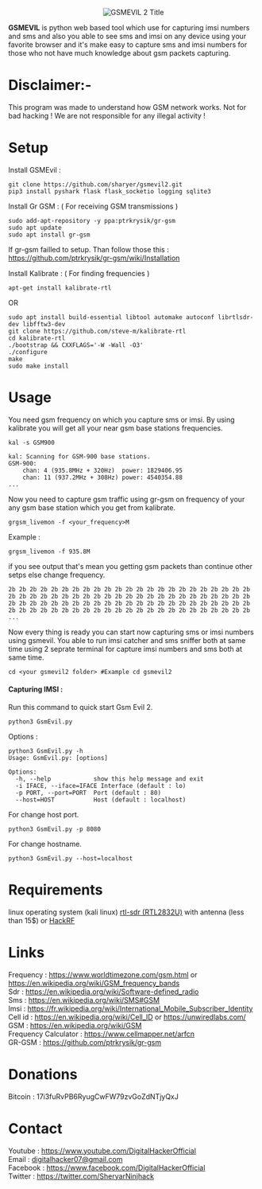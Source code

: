 
  <p align="center">
    <img alt="GSMEVIL 2 Title" src="https://raw.githubusercontent.com/sharyer/gsmevil2/master/img/logo.png" style="max-width:100%;max-height:100%;" />
  </p>

**GSMEVIL** is python web based tool which use for capturing imsi numbers and sms and also you able to see sms and imsi on any device using your favorite browser and it's make easy to capture sms and imsi numbers for those who not have much knowledge about gsm packets capturing.

# Disclaimer:-
This program was made to understand how GSM network works. Not for bad hacking !
We are not responsible for any illegal activity !

# Setup

Install GSMEvil :
```
git clone https://github.com/sharyer/gsmevil2.git
pip3 install pyshark flask flask_socketio logging sqlite3
```

Install Gr GSM :  ( For receiving GSM transmissions )
```
sudo add-apt-repository -y ppa:ptrkrysik/gr-gsm
sudo apt update
sudo apt install gr-gsm
```

If gr-gsm failled to setup. Than follow those this : https://github.com/ptrkrysik/gr-gsm/wiki/Installation  

Install Kalibrate : ( For finding frequencies )
```
apt-get install kalibrate-rtl
```
OR
```
sudo apt install build-essential libtool automake autoconf librtlsdr-dev libfftw3-dev
git clone https://github.com/steve-m/kalibrate-rtl
cd kalibrate-rtl
./bootstrap && CXXFLAGS='-W -Wall -O3'
./configure
make
sudo make install
```
# Usage
You need gsm frequency on which you capture sms or imsi. By using kalibrate you will get all your near gsm base stations  frequencies.
```
kal -s GSM900
```
```
kal: Scanning for GSM-900 base stations.
GSM-900:
	chan: 4 (935.8MHz + 320Hz)	power: 1829406.95
	chan: 11 (937.2MHz + 308Hz)	power: 4540354.88
...
```
Now you need to capture gsm traffic using gr-gsm on frequency of your any gsm base station which you get from kalibrate.
```
grgsm_livemon -f <your_frequency>M
```
Example :
```
grgsm_livemon -f 935.8M
```
if you see output that's mean you getting gsm packets than continue other setps else change frequency.
```
2b 2b 2b 2b 2b 2b 2b 2b 2b 2b 2b 2b 2b 2b 2b 2b 2b 2b 2b 2b 2b 2b 2b
2b 2b 2b 2b 2b 2b 2b 2b 2b 2b 2b 2b 2b 2b 2b 2b 2b 2b 2b 2b 2b 2b 2b
2b 2b 2b 2b 2b 2b 2b 2b 2b 2b 2b 2b 2b 2b 2b 2b 2b 2b 2b 2b 2b 2b 2b
2b 2b 2b 2b 2b 2b 2b 2b 2b 2b 2b 2b 2b 2b 2b 2b 2b 2b 2b 2b 2b 2b 2b
...
```
Now every thing is ready you can start now capturing sms or imsi numbers using gsmevil.
You able to run imsi catcher and sms sniffer both at same time using 2 seprate terminal for capture imsi numbers and sms both at same time.
```
cd <your gsmevil2 folder> #Example cd gsmevil2
```
#### Capturing IMSI :

Run this command to quick start Gsm Evil 2.
```
python3 GsmEvil.py 
```
Options :
```
python3 GsmEvil.py -h
Usage: GsmEvil.py: [options]

Options:
  -h, --help            show this help message and exit
  -i IFACE, --iface=IFACE Interface (default : lo)
  -p PORT, --port=PORT  Port (default : 80)
  --host=HOST           Host (default : localhost)
```
For change host port.
```
python3 GsmEvil.py -p 8080
```
For change hostname.
```
python3 GsmEvil.py --host=localhost
```

# Requirements
linux operating system (kali linux)
[rtl-sdr (RTL2832U)](https://osmocom.org/projects/sdr/wiki/rtl-sdr) with antenna (less than 15$) or [HackRF](https://greatscottgadgets.com/hackrf/) 

# Links 
Frequency : https://www.worldtimezone.com/gsm.html or https://en.wikipedia.org/wiki/GSM_frequency_bands  
Sdr : https://en.wikipedia.org/wiki/Software-defined_radio  
Sms : https://en.wikipedia.org/wiki/SMS#GSM  
Imsi : https://fr.wikipedia.org/wiki/International_Mobile_Subscriber_Identity  
Cell id : https://en.wikipedia.org/wiki/Cell_ID or https://unwiredlabs.com/  
GSM : https://en.wikipedia.org/wiki/GSM  
Frequency Calculator : https://www.cellmapper.net/arfcn  
GR-GSM : https://github.com/ptrkrysik/gr-gsm 

# Donations
Bitcoin : 17i3fuRvPB6RyugCwFW79zvGoZdNTjyQxJ

# Contact
Youtube : https://www.youtube.com/DigitalHackerOfficial  
Email : digitalhacker07@gmail.com  
Facebook : https://www.facebook.com/DigitalHackerOfficial  
Twitter : https://twitter.com/SheryarNinjhack 
